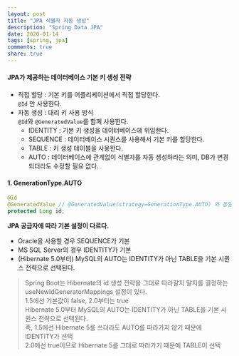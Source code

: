 ```yaml
---
layout: post
title: "JPA 식별자 자동 생성"
description: "Spring Data JPA"
date: 2020-01-14
tags: [spring, jpa]
comments: true
share: true
---
```


#### JPA가 제공하는 데이터베이스 기본 키 생성 전략   
- 직접 할당 : 기본 키를 어플리케이션에서 직접 할당한다.  
```@Id``` 만 사용한다.      
- 자동 생성 : 대리 키 사용 방식     
```@Id```와 ```@GeneratedValue```를 함께 사용한다.     
    + IDENTITY : 기본 키 생성을 데이터베이스에 위임한다.  
    + SEQUENCE : 데이터베이스 시퀀스를 사용해서 기본 키를 할당한다.   
    + TABLE : 키 생성 테이블을 사용한다.   
    + AUTO : 데이터베이스에 관계없이 식별자를 자동 생성하라는 의미, DB가 변경되더라도 수정할 필요 없다.  

#### 1. GenerationType.AUTO    
```java
@Id 
@GeneratedValue // @GeneratedValue(strategy=GenerationType.AUTO) 와 동일 
protected Long id;
```
**JPA 공급자에 따라 기본 설정이 다르다.**  
- Oracle을 사용할 경우 SEQUENCE가 기본   
- MS SQL Server의 경우 IDENTITY가 기본     
- (Hibernate 5.0부터) MySQL의 AUTO는 IDENTITY가 아닌 TABLE을 기본 시퀀스 전략으로 선택된다.     

> Spring Boot는 Hibernate의 id 생성 전략을 그대로 따라갈지 말지를 결정하는 useNewIdGeneratorMappings 설정이 있다.  
1.5에선 기본값이 false, 2.0부터는 true  
Hibernate 5.0부터 MySQL의 AUTO는 IDENTITY가 아닌 TABLE을 기본 시퀀스 전략으로 선택된다.  
즉, 1.5에선 Hibernate 5를 쓰더라도 AUTO를 따라가지 않기 때문에 IDENTITY가 선택  
2.0에선 true이므로 Hibernate 5를 그대로 따라가기 때문에 TABLE이 선택  


